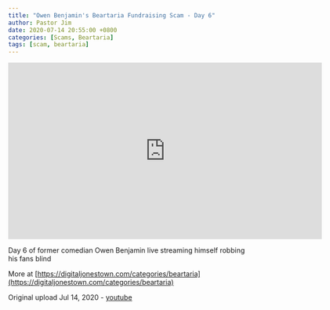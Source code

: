 ```yaml
---
title: "Owen Benjamin's Beartaria Fundraising Scam - Day 6"
author: Pastor Jim
date: 2020-07-14 20:55:00 +0800
categories: [Scams, Beartaria]
tags: [scam, beartaria]
---
```


<iframe width="640" height="360" scrolling="no" frameborder="0" style="border: none;" src="https://www.bitchute.com/embed/4ZwLkFqbZ1Lb/"></iframe>

Day 6 of former comedian Owen Benjamin live streaming himself robbing his fans blind

More at [https://digitaljonestown.com/categories/beartaria](https://digitaljonestown.com/categories/beartaria)

Original upload Jul 14, 2020 - [youtube](https://youtu.be/A9sYu96Sa8s)

